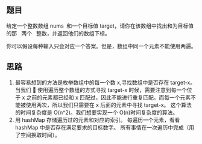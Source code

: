 ## 题目

给定一个整数数组 nums  和一个目标值 target，请你在该数组中找出和为目标值的那   两个   整数，并返回他们的数组下标。

你可以假设每种输入只会对应一个答案。但是，数组中同一个元素不能使用两遍。

## 思路

1.  最容易想到的方法是枚举数组中的每一个数 x,寻找数组中是否存在 target-x。
    当我们  使用遍历整个数组的方式寻找 target-x 时候，需要注意到每一个位于 x 之前的元素都已经和 x 匹配过，因此不能进行重复匹配。而每一个元素不能被使用两次，所以我们只需要在 x 后面的元素中寻找 target-x。
    这个算法的时间复杂度是 O(n^2)。我们想要实现一个 O(n)时间复杂度的算法。
2.  用 hashMap 存储遍历过的元素和对应的索引。
    每遍历一个元素，看看 hashMap 中是否存在满足要求的目标数字。
    所有事情在一次遍历中完成（用了空间换取时间）。
